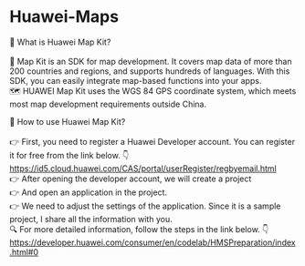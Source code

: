# Huawei-Maps
📌 What is Huawei Map Kit? <br> <br>
:red_circle: Map Kit is an SDK for map development. It covers map data of more than 200 countries and regions, and supports hundreds of languages. With this SDK, you can easily integrate map-based functions into your apps. <br>
🗺 HUAWEI Map Kit uses the WGS 84 GPS coordinate system, which meets most map development requirements outside China. <br>

📌 How to use Huawei Map Kit? <br> <br>
👉 First, you need to register a Huawei Developer account. You can register it for free from the link below. 👇 <br>
https://id5.cloud.huawei.com/CAS/portal/userRegister/regbyemail.html <br>
👉 After opening the developer account, we will create a project <br>
👉 And open an application in the project. <br>
👉 We need to adjust the settings of the application. Since it is a sample project, I share all the information with you. <br>
:mag: For more detailed information, follow the steps in the link below. :point_down: <br>
https://developer.huawei.com/consumer/en/codelab/HMSPreparation/index.html#0 
